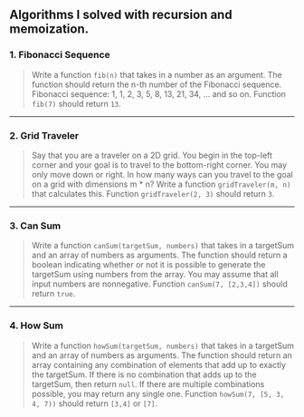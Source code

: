 ## Algorithms I solved with recursion and memoization.

### 1. Fibonacci Sequence
>Write a function `fib(n)` that takes in a number as an argument. The function should return the n-th number of the Fibonacci sequence. Fibonacci sequence: 1, 1, 2, 3, 5, 8, 13, 21, 34, ... and so on. Function
`fib(7)` should return `13`.

<hr>

### 2. Grid Traveler
>Say that you are a traveler on a 2D grid. You begin in the top-left corner and your goal is to travel to the bottom-right corner. You may only move down or right. In how many ways can you travel to the goal on a grid with dimensions m * n? Write a function `gridTraveler(m, n)` that calculates this. Function `gridTraveler(2, 3)` should return `3`.

<hr>

### 3. Can Sum
>Write a function `canSum(targetSum, numbers)` that takes in a targetSum and an array of numbers as arguments. The function should return a boolean indicating whether or not it is possible to generate the targetSum using numbers from the array. You may assume that all input numbers are nonnegative. Function `canSum(7, [2,3,4])` should return `true`.

<hr>

### 4. How Sum
>Write a function `howSum(targetSum, numbers)` that takes in a targetSum and an array of numbers as arguments. The function should return an array containing any combination of
elements that add up to exactly the targetSum. If there is no combination that adds up to the targetSum, then return `null`. If there are multiple combinations possible, you may return any single one. Function `howSum(7, [5, 3, 4, 7))` should return `[3,4]` or `[7]`.